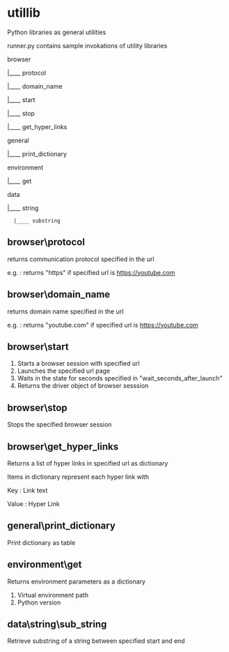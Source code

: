 # utillib

Python libraries as general utilities

runner.py contains sample invokations of utility libraries

browser

|____ protocol

|____ domain_name

|____ start

|____ stop

|____ get_hyper_links

general

|____ print_dictionary

environment

|____ get

data

|____ string

      |____ substring

## browser\protocol

returns communication protocol specified in the url

e.g. : returns "https" if specified url is <https://youtube.com>

## browser\domain_name

returns domain name specified in the url

e.g. : returns "youtube.com" if specified url is <https://youtube.com>

## browser\start

1. Starts a browser session with specified url
2. Launches the specified url page
3. Waits in the state for seconds specified in "wait_seconds_after_launch"
4. Returns the driver object of browser sesssion

## browser\stop

Stops the specified browser session

## browser\get_hyper_links

Returns a list of hyper links in specified url as dictionary

Items in dictionary represent each hyper link with

Key : Link text

Value : Hyper Link

## general\print_dictionary

Print dictionary as table

## environment\get

Returns environment parameters as a dictionary

1. Virtual environment path
2. Python version

## data\string\sub_string

Retrieve substring of a string between specified start and end